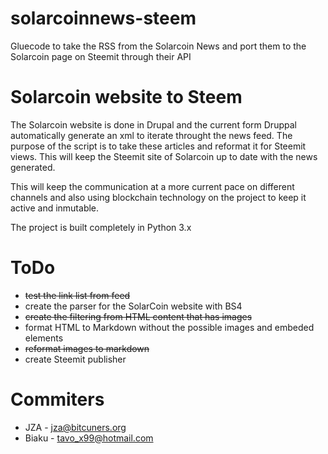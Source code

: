 # solarcoinnews-steem
Gluecode to take the RSS from the Solarcoin News and port them to the Solarcoin page on Steemit through their API 

# Solarcoin website to Steem
The Solarcoin website is done in Drupal and the current form Druppal automatically generate an xml to iterate throught the news feed. The purpose of the script is to take these articles and reformat it for Steemit views. This will keep the Steemit site of Solarcoin up to date with the news generated. 

This will keep the communication at a more current pace on different channels and also using blockchain technology on the project to keep it active and inmutable.

The project is built completely in Python 3.x

# ToDo
- ~~test the link list from feed~~
- create the parser for the SolarCoin website with BS4
- ~~create the filtering from HTML content that has images~~
- format HTML to Markdown without the possible images and embeded elements
- ~~reformat images to markdown~~
- create Steemit publisher

# Commiters

* JZA - jza@bitcuners.org
* Biaku - tavo_x99@hotmail.com
